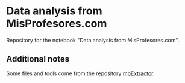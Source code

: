 # Data analysis from MisProfesores.com
Repository for the notebook "Data analysis from MisProfesores.com".
## Additional notes 
Some files and tools come from the repository [mpExtractor](https://github.com/SandovalAguilar/mpExtractor).
